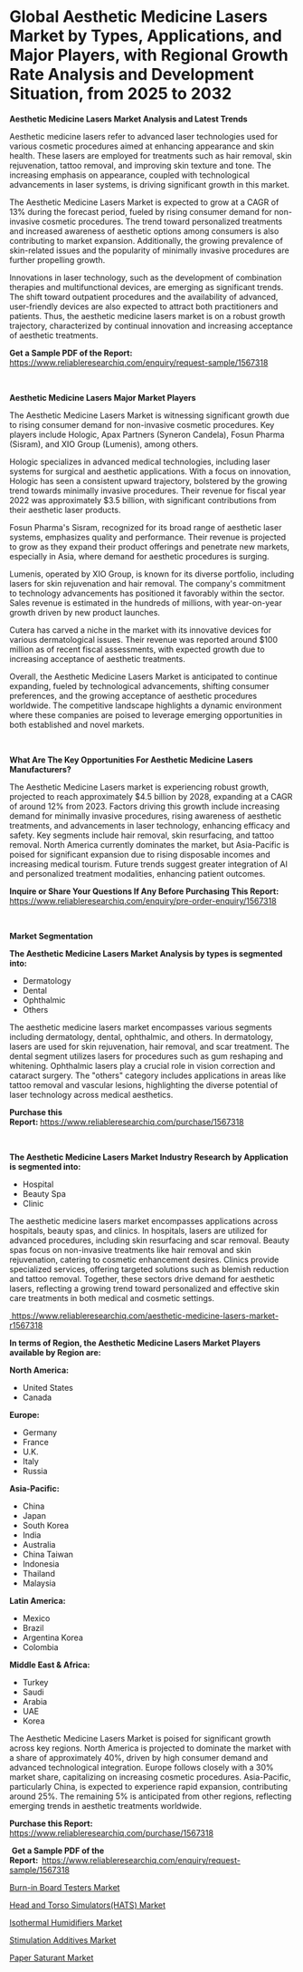 <p><h1>Global Aesthetic Medicine Lasers Market by Types, Applications, and Major Players, with Regional Growth Rate Analysis and Development Situation, from 2025 to 2032</h1></p><p><strong>Aesthetic Medicine Lasers Market Analysis and Latest Trends</strong></p>
<p><p>Aesthetic medicine lasers refer to advanced laser technologies used for various cosmetic procedures aimed at enhancing appearance and skin health. These lasers are employed for treatments such as hair removal, skin rejuvenation, tattoo removal, and improving skin texture and tone. The increasing emphasis on appearance, coupled with technological advancements in laser systems, is driving significant growth in this market.</p><p>The Aesthetic Medicine Lasers Market is expected to grow at a CAGR of 13% during the forecast period, fueled by rising consumer demand for non-invasive cosmetic procedures. The trend toward personalized treatments and increased awareness of aesthetic options among consumers is also contributing to market expansion. Additionally, the growing prevalence of skin-related issues and the popularity of minimally invasive procedures are further propelling growth. </p><p>Innovations in laser technology, such as the development of combination therapies and multifunctional devices, are emerging as significant trends. The shift toward outpatient procedures and the availability of advanced, user-friendly devices are also expected to attract both practitioners and patients. Thus, the aesthetic medicine lasers market is on a robust growth trajectory, characterized by continual innovation and increasing acceptance of aesthetic treatments.</p></p>
<p><strong>Get a Sample PDF of the Report:&nbsp;</strong> <a href="https://www.reliableresearchiq.com/enquiry/request-sample/1567318?utm_campaign=123&utm_medium=2&utm_source=Github&utm_content=ia&utm_term=23032025&utm_id=aesthetic-medicine-lasers">https://www.reliableresearchiq.com/enquiry/request-sample/1567318</a></p>
<p>&nbsp;</p>
<p><strong>Aesthetic Medicine Lasers Major Market Players</strong></p>
<p><p>The Aesthetic Medicine Lasers Market is witnessing significant growth due to rising consumer demand for non-invasive cosmetic procedures. Key players include Hologic, Apax Partners (Syneron Candela), Fosun Pharma (Sisram), and XIO Group (Lumenis), among others.</p><p>Hologic specializes in advanced medical technologies, including laser systems for surgical and aesthetic applications. With a focus on innovation, Hologic has seen a consistent upward trajectory, bolstered by the growing trend towards minimally invasive procedures. Their revenue for fiscal year 2022 was approximately $3.5 billion, with significant contributions from their aesthetic laser products.</p><p>Fosun Pharma's Sisram, recognized for its broad range of aesthetic laser systems, emphasizes quality and performance. Their revenue is projected to grow as they expand their product offerings and penetrate new markets, especially in Asia, where demand for aesthetic procedures is surging.</p><p>Lumenis, operated by XIO Group, is known for its diverse portfolio, including lasers for skin rejuvenation and hair removal. The company's commitment to technology advancements has positioned it favorably within the sector. Sales revenue is estimated in the hundreds of millions, with year-on-year growth driven by new product launches.</p><p>Cutera has carved a niche in the market with its innovative devices for various dermatological issues. Their revenue was reported around $100 million as of recent fiscal assessments, with expected growth due to increasing acceptance of aesthetic treatments.</p><p>Overall, the Aesthetic Medicine Lasers Market is anticipated to continue expanding, fueled by technological advancements, shifting consumer preferences, and the growing acceptance of aesthetic procedures worldwide. The competitive landscape highlights a dynamic environment where these companies are poised to leverage emerging opportunities in both established and novel markets.</p></p>
<p>&nbsp;</p>
<p><strong>What Are The Key Opportunities For Aesthetic Medicine Lasers Manufacturers?</strong></p>
<p><p>The Aesthetic Medicine Lasers market is experiencing robust growth, projected to reach approximately $4.5 billion by 2028, expanding at a CAGR of around 12% from 2023. Factors driving this growth include increasing demand for minimally invasive procedures, rising awareness of aesthetic treatments, and advancements in laser technology, enhancing efficacy and safety. Key segments include hair removal, skin resurfacing, and tattoo removal. North America currently dominates the market, but Asia-Pacific is poised for significant expansion due to rising disposable incomes and increasing medical tourism. Future trends suggest greater integration of AI and personalized treatment modalities, enhancing patient outcomes.</p></p>
<p><strong>Inquire or Share Your Questions If Any Before Purchasing This Report:</strong> <a href="https://www.reliableresearchiq.com/enquiry/pre-order-enquiry/1567318?utm_campaign=123&utm_medium=2&utm_source=Github&utm_content=ia&utm_term=23032025&utm_id=aesthetic-medicine-lasers">https://www.reliableresearchiq.com/enquiry/pre-order-enquiry/1567318</a></p>
<p>&nbsp;</p>
<p><strong>Market Segmentation</strong></p>
<p><strong>The Aesthetic Medicine Lasers Market Analysis by types is segmented into:</strong></p>
<p><ul><li>Dermatology</li><li>Dental</li><li>Ophthalmic</li><li>Others</li></ul></p>
<p><p>The aesthetic medicine lasers market encompasses various segments including dermatology, dental, ophthalmic, and others. In dermatology, lasers are used for skin rejuvenation, hair removal, and scar treatment. The dental segment utilizes lasers for procedures such as gum reshaping and whitening. Ophthalmic lasers play a crucial role in vision correction and cataract surgery. The "others" category includes applications in areas like tattoo removal and vascular lesions, highlighting the diverse potential of laser technology across medical aesthetics.</p></p>
<p><strong>Purchase this Report:&nbsp;</strong><a href="https://www.reliableresearchiq.com/purchase/1567318?utm_campaign=123&utm_medium=2&utm_source=Github&utm_content=ia&utm_term=23032025&utm_id=aesthetic-medicine-lasers">https://www.reliableresearchiq.com/purchase/1567318</a></p>
<p>&nbsp;</p>
<p><strong>The Aesthetic Medicine Lasers Market Industry Research by Application is segmented into:</strong></p>
<p><ul><li>Hospital</li><li>Beauty Spa</li><li>Clinic</li></ul></p>
<p><p>The aesthetic medicine lasers market encompasses applications across hospitals, beauty spas, and clinics. In hospitals, lasers are utilized for advanced procedures, including skin resurfacing and scar removal. Beauty spas focus on non-invasive treatments like hair removal and skin rejuvenation, catering to cosmetic enhancement desires. Clinics provide specialized services, offering targeted solutions such as blemish reduction and tattoo removal. Together, these sectors drive demand for aesthetic lasers, reflecting a growing trend toward personalized and effective skin care treatments in both medical and cosmetic settings.</p></p>
<p><a href="https://www.reliableresearchiq.com/aesthetic-medicine-lasers-market-r1567318?utm_campaign=123&utm_medium=2&utm_source=Github&utm_content=ia&utm_term=23032025&utm_id=aesthetic-medicine-lasers">&nbsp;https://www.reliableresearchiq.com/aesthetic-medicine-lasers-market-r1567318</a></p>
<p><strong>In terms of Region, the Aesthetic Medicine Lasers Market Players available by Region are:</strong></p>
<p>
    <p> <strong> North America: </strong>
        <ul>
            <li>United States</li>
            <li>Canada</li>
        </ul>
        </p> 
    <p> <strong> Europe: </strong>
        <ul>
            <li>Germany</li>
            <li>France</li>
            <li>U.K.</li>
            <li>Italy</li>
            <li>Russia</li>
        </ul>
        </p> 
    <p> <strong> Asia-Pacific: </strong>
        <ul>
            <li>China</li>
            <li>Japan</li>
            <li>South Korea</li>
            <li>India</li>
            <li>Australia</li>
            <li>China Taiwan</li>
            <li>Indonesia</li>
            <li>Thailand</li>
            <li>Malaysia</li>
        </ul>
        </p> 
    <p> <strong> Latin America: </strong>
        <ul>
            <li>Mexico</li>
            <li>Brazil</li>
            <li>Argentina Korea</li>
            <li>Colombia</li>
        </ul>
        </p> 
    <p> <strong> Middle East & Africa: </strong>
        <ul>
            <li>Turkey</li>
            <li>Saudi</li>
            <li>Arabia</li>
            <li>UAE</li>
            <li>Korea</li>
        </ul>
    </p>
    </p>
<p><p>The Aesthetic Medicine Lasers Market is poised for significant growth across key regions. North America is projected to dominate the market with a share of approximately 40%, driven by high consumer demand and advanced technological integration. Europe follows closely with a 30% market share, capitalizing on increasing cosmetic procedures. Asia-Pacific, particularly China, is expected to experience rapid expansion, contributing around 25%. The remaining 5% is anticipated from other regions, reflecting emerging trends in aesthetic treatments worldwide.</p></p>
<p><strong>Purchase this Report: </strong><a href="https://www.reliableresearchiq.com/purchase/1567318?utm_campaign=123&utm_medium=2&utm_source=Github&utm_content=ia&utm_term=23032025&utm_id=aesthetic-medicine-lasers">https://www.reliableresearchiq.com/purchase/1567318</a></p>
<p>&nbsp;<strong>Get a Sample PDF of the Report:&nbsp;&nbsp;</strong><a href="https://www.reliableresearchiq.com/enquiry/request-sample/1567318?utm_campaign=123&utm_medium=2&utm_source=Github&utm_content=ia&utm_term=23032025&utm_id=aesthetic-medicine-lasers">https://www.reliableresearchiq.com/enquiry/request-sample/1567318</a></p>
<p><strong></strong></p>
<p><p><a href="https://github.com/duskodazzi34/Market-Research-Report-List-1/blob/main/burn-in-board-testers-market.md?utm_campaign=123&utm_medium=2&utm_source=Github&utm_content=ia&utm_term=23032025&utm_id=aesthetic-medicine-lasers">Burn-in Board Testers Market</a></p><p><a href="https://github.com/drevertevell/Market-Research-Report-List-1/blob/main/head-and-torso-simulatorshats-market.md?utm_campaign=123&utm_medium=2&utm_source=Github&utm_content=ia&utm_term=23032025&utm_id=aesthetic-medicine-lasers">Head and Torso Simulators(HATS) Market</a></p><p><a href="https://github.com/elhibacajka/Market-Research-Report-List-1/blob/main/isothermal-humidifiers-market.md?utm_campaign=123&utm_medium=2&utm_source=Github&utm_content=ia&utm_term=23032025&utm_id=aesthetic-medicine-lasers">Isothermal Humidifiers Market</a></p><p><a href="https://github.com/ienamoun/Market-Research-Report-List-1/blob/main/stimulation-additives-market.md?utm_campaign=123&utm_medium=2&utm_source=Github&utm_content=ia&utm_term=23032025&utm_id=aesthetic-medicine-lasers">Stimulation Additives Market</a></p><p><a href="https://github.com/jolashta/Market-Research-Report-List-1/blob/main/paper-saturant-market.md?utm_campaign=123&utm_medium=2&utm_source=Github&utm_content=ia&utm_term=23032025&utm_id=aesthetic-medicine-lasers">Paper Saturant Market</a></p></p>